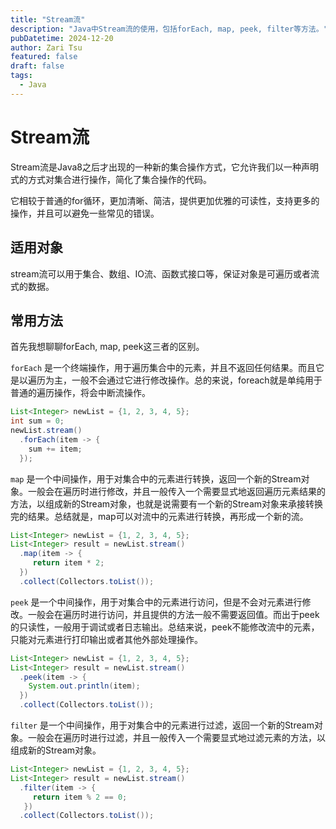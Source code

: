 ```yaml
---
title: "Stream流"
description: "Java中Stream流的使用，包括forEach, map, peek, filter等方法。"
pubDatetime: 2024-12-20
author: Zari Tsu
featured: false
draft: false
tags:
  - Java
---
```


# Stream流

Stream流是Java8之后才出现的一种新的集合操作方式，它允许我们以一种声明式的方式对集合进行操作，简化了集合操作的代码。

它相较于普通的for循环，更加清晰、简洁，提供更加优雅的可读性，支持更多的操作，并且可以避免一些常见的错误。

## 适用对象

stream流可以用于集合、数组、IO流、函数式接口等，保证对象是可遍历或者流式的数据。

## 常用方法

首先我想聊聊forEach, map, peek这三者的区别。

`forEach` 是一个终端操作，用于遍历集合中的元素，并且不返回任何结果。而且它是以遍历为主，一般不会通过它进行修改操作。总的来说，foreach就是单纯用于普通的遍历操作，将会中断流操作。

```java
List<Integer> newList = {1, 2, 3, 4, 5};
int sum = 0;
newList.stream()
  .forEach(item -> {
    sum += item;
  });
```

`map` 是一个中间操作，用于对集合中的元素进行转换，返回一个新的Stream对象。一般会在遍历时进行修改，并且一般传入一个需要显式地返回遍历元素结果的方法，以组成新的Stream对象，也就是说需要有一个新的Stream对象来承接转换完的结果。总结就是，map可以对流中的元素进行转换，再形成一个新的流。

```java
List<Integer> newList = {1, 2, 3, 4, 5};
List<Integer> result = newList.stream()
  .map(item -> {
     return item * 2;
  })
  .collect(Collectors.toList());
```

`peek` 是一个中间操作，用于对集合中的元素进行访问，但是不会对元素进行修改。一般会在遍历时进行访问，并且提供的方法一般不需要返回值。而出于peek的只读性，一般用于调试或者日志输出。总结来说，peek不能修改流中的元素，只能对元素进行打印输出或者其他外部处理操作。

```java
List<Integer> newList = {1, 2, 3, 4, 5};
List<Integer> result = newList.stream()
  .peek(item -> {
    System.out.println(item);
  })
  .collect(Collectors.toList());
```

`filter` 是一个中间操作，用于对集合中的元素进行过滤，返回一个新的Stream对象。一般会在遍历时进行过滤，并且一般传入一个需要显式地过滤元素的方法，以组成新的Stream对象。

```java
List<Integer> newList = {1, 2, 3, 4, 5};
List<Integer> result = newList.stream()
  .filter(item -> {
     return item % 2 == 0;
   })
  .collect(Collectors.toList());
```
